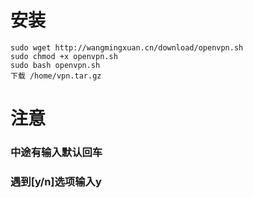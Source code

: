 # 安装

```
sudo wget http://wangmingxuan.cn/download/openvpn.sh
sudo chmod +x openvpn.sh
sudo bash openvpn.sh
下载 /home/vpn.tar.gz
```
# 注意

### 中途有输入默认回车

### 遇到[y/n]选项输入y


